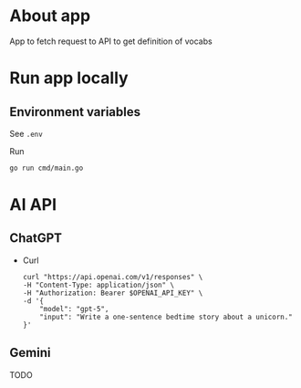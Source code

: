 # About app

App to fetch request to API to get definition of vocabs

# Run app locally

## Environment variables

See `.env`

Run

```bash
go run cmd/main.go
```

# AI API

## ChatGPT

- Curl
  ```
  curl "https://api.openai.com/v1/responses" \
  -H "Content-Type: application/json" \
  -H "Authorization: Bearer $OPENAI_API_KEY" \
  -d '{
      "model": "gpt-5",
      "input": "Write a one-sentence bedtime story about a unicorn."
  }'
  ```

## Gemini

TODO
